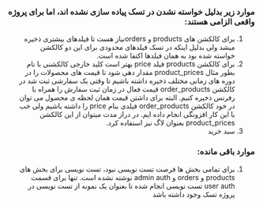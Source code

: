 
<div dir="rtl" >

### موارد زیر بدلیل خواسته نشدن در تسک پیاده سازی نشده اند، اما برای پروژه واقعی الزامی هستند:
<ol dir="rtl">
<li>برای کالکشن های products و ordersنیاز هست تا فیلدهای بیشتری ذخیره میشد ولی بدلیل اینکه در تسک فیلدهای محدودی برای این دو کالکشن خواسته شده بود به همان فیلدها اکتفا شده است.</li>
<li>برای کالکشن products فیلد price بهتر است کلید خارجی کالکشنی با نام بطور مثال product_prices مقدار دهی شود تا قیمت های محصولات را در دوره های زمانی مختلف ذخیره داشته باشیم تا وقتی یک سفارشی ثبت شد در کالکشن order_products قیمت فعال در زمان ثبت سفارش را همراه با رفرنس ذخیره کنیم. البته برای داشتن قیمت همان لحظه ی محصول می توان در خود کالکشن order_products فیلدی بنام price را داشته باشیم ولی خب با این کار افزونگی انجام داده ایم. در دراز مدت میتوان از این کالکشن product_prices بعنوان لاگ نیز استفاده کرد.</li>
<li>سبد خرید</li>
</ol>

### موارد باقی مانده:
<ol dir="rtl">
<li>برای تمامی بخش ها فرصت تست نویسی نبود، تست نویسی برای بخش های products و orders و admin auth نوشته نشده است. تنها برای قسمت user auth  تست نویسی انجام شده تا بعنوان یک نمونه از تست نویسی در پروژه تسک وجود داشته باشد</li>
</ol>

</div>
